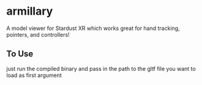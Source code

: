 # armillary
A model viewer for Stardust XR which works great for hand tracking, pointers, and controllers!

## To Use
just run the compiled binary and pass in the path to the gltf file you want to load as first argument